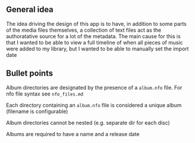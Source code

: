## General idea
The idea driving the design of this app is to have, in addition to some parts of the media files themselves, a collection of text files act as the authoratative source for a lot of the metadata. The main cause for this is that I wanted to be able to view a full timeline of when all pieces of music were added to my library, but I wanted to be able to manually set the import date 

## Bullet points
Album directories are designated by the presence of a ``album.nfo`` file. For nfo file syntax see ``nfo_files.md``

Each directory containing an ``album.nfo`` file is considered a unique album (filename is configurable)

Album directories cannot be nested (e.g. separate dir for each disc)

Albums are required to have a name and a release date
